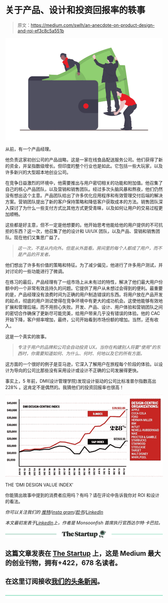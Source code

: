 # 关于产品、设计和投资回报率的轶事

> 原文：<https://medium.com/swlh/an-anecdote-on-product-design-and-roi-ef3c8c5a551b>

![](img/547c6c3d522efb205e75196d830ee4e7.png)

从前，有一个产品经理。

他负责这家初创公司的产品战略，这是一家在线食品配送服务公司。他们获得了新的资金，并呈指数级增长。但印度的整个行业也是如此。它包括一些大玩家，以及许多新兴的大型超本地创业公司。

在竞争日益激烈的环境中，他需要推出与用户密切相关的功能和附加值。他召集了自己的核心产品团队，以及营销和销售团队。经过多次头脑风暴和熬夜，他们仍然没有想出这个主意。产品团队给出了许多优化应用程序和有效管理交付后端的解决方案。营销团队提出了新的客户保持策略和降低客户获取成本的方法。销售团队深入探讨了为什么一些支付方式比其他方式更受青睐，以及如何让用户的交易过程更加顺畅。

这些都是好主意，但不一定是他想要的。他开始思考他能给他的用户提供的不可抗拒的东西？这一次，他召集了他的设计和 UI/UX 团队，以及产品、营销和销售团队。现在他们又集思广益了。

> *这一次，不是从内向外。但是从外面看。房间里的每个人都成了用户，而不是产品的开发者。*

他们想出了许多有价值的策略和特征。为了减少偏见，他进行了许多用户测试，并对讨论的一些功能进行了微调。

在练习的最后，产品经理有了一组市场上从未有过的特性，解决了他们最大用户份额中的一个非常有效且持久的问题。它提供了用户从未想过会得到的便利。最重要的是，产品经理没有浪费时间为正确的用户制造错误的东西。将用户放在产品开发的起点，彻底的用户测试使得在竞争环境中有更大的成功机会。这使他能够有效地扩展和管理后端，而不用担心失败。开发、产品、设计、用户体验和营销团队之间的密切合作确保了更新尽可能完美，给用户带来几乎没有错误的体验。他的 CAC 开始下降，客户频率增加，最终，公司开始看到市场份额的增加。当然，还有收入。

这是一个真实的故事。

> *专注于用户的品牌和公司会自动投资 UX。当你在构建别人将要“使用”的东西时，你需要知道如何、为什么、何时、何地以及它的所有方面。*

这方面的一个很好的例子是亚马逊，它深入了解用户在旅程每个阶段的体验。以设计为导向的公司比那些没有采用设计或设计不正确的公司发展得更快。

事实上，5 年前，DMI(设计管理学院)发现设计驱动的公司比标准普尔指数高出 228% 。这肯定不是偶然的。我猜他们的投资回报率也很高！

![](img/db05d51f06f465f8545a63cf6c3cf3e1.png)

THE ‘DMI DESIGN VALUE INDEX’

你能猜出故事中提到的消费者应用吗？有吗？请在评论中告诉我你对 ROI 和设计的看法。

*你可以关注我们的* [*推特*](https://twitter.com/monsoonfishy)*/*[*insta gram*](https://www.instagram.com/monsoonfish/)*/*[*脸书*](https://www.facebook.com/monsoonfish)*/*[*LinkedIn*](https://www.linkedin.com/company/13404751/)

*本文最初发表于*[*LinkedIn*](https://www.linkedin.com/pulse/roi-you-ask-siddharth-kabra/)*上，作者是 Monsoonfish 首席执行官西达尔特·卡巴拉。*

[![](img/308a8d84fb9b2fab43d66c117fcc4bb4.png)](https://medium.com/swlh)

## 这篇文章发表在 [The Startup](https://medium.com/swlh) 上，这是 Medium 最大的创业刊物，拥有+422，678 名读者。

## 在这里订阅接收[我们的头条新闻](https://growthsupply.com/the-startup-newsletter/)。

[![](img/b0164736ea17a63403e660de5dedf91a.png)](https://medium.com/swlh)